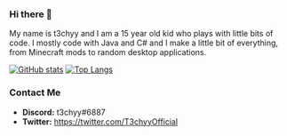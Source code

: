 ### Hi there 👋

My name is t3chyy and I am a 15 year old kid who plays with little bits of code. I mostly code with Java and C# and I make a little bit of everything,
from Minecraft mods to random desktop applications.

[![GitHub stats](https://github-readme-stats.vercel.app/api?username=T3chyyOfficial&show_icons=true&theme=dark)](https://github.com/anuraghazra/github-readme-stats)
[![Top Langs](https://github-readme-stats.vercel.app/api/top-langs/?username=T3chyyOfficial&langs_count=40&layout=compact&theme=dark)](https://github.com/anuraghazra/github-readme-stats)

### Contact Me

- **Discord:** t3chyy#6887
- **Twitter:** https://twitter.com/T3chyyOfficial
